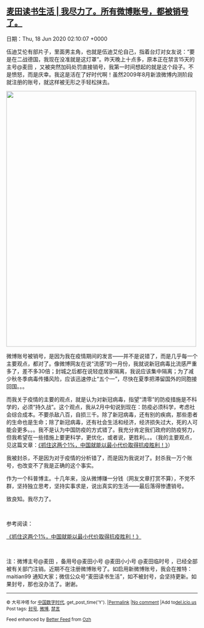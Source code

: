 [麦田读书生活 | 我尽力了。所有微博账号，都被销号了。](https://chinadigitaltimes.net/chinese/2020/06/%e9%ba%a6%e7%94%b0%e8%af%bb%e4%b9%a6%e7%94%9f%e6%b4%bb-%e6%88%91%e5%b0%bd%e5%8a%9b%e4%ba%86%e3%80%82%e6%89%80%e6%9c%89%e5%be%ae%e5%8d%9a%e8%b4%a6%e5%8f%b7%ef%bc%8c%e9%83%bd%e8%a2%ab%e9%94%80/)
------
日期：Thu, 18 Jun 2020 02:10:07 +0000

<p>伍迪艾伦有部片子，里面男主角，也就是伍迪艾伦自己，指着台灯对女友说：“要是在二战德国，我现在没准就是这灯罩”。昨天晚上十点多，原本正在禁言15天的主号@麦田 ，又被突然加码处罚直接销号，我第一时间想起的就是这个段子。不是愤怒，而是庆幸。我这是活在了好时代啊！虽然2009年8月新浪微博内测阶段就注册的账号，就这样被无形之手轻松抹去。</p><p><img class="aligncenter wp-image-647512" src="https://chinadigitaltimes.net/chinese/files/2020/06/销号-223x300.png" alt="" width="500" height="673" srcset="https://chinadigitaltimes.net/chinese/files/2020/06/销号-223x300.png 223w, https://chinadigitaltimes.net/chinese/files/2020/06/销号.png 428w" sizes="(max-width: 500px) 100vw, 500px" /></p><p>微博账号被销号，是因为我在疫情期间的发言——并不是说错了，而是几乎每一个主要观点，都对了。像微博网友在说“流感”的一月份，我就说新冠病毒比流感严重多了，差不多30倍；封城之后都在说轻症居家隔离，我说应该集中隔离；为了减少秋冬季病毒传播风险，应该迅速停止“五个一”，尽快在夏季把滞留国外的同胞接回国。。。</p><p>而我关于疫情的主要的观点，就是认为对新冠病毒，指望“清零”的防疫措施是不科学的，必须“持久战”。这个观点，我从2月中旬说到现在：防疫必须科学，考虑社会综合成本。不要杀敌八百，自损三千。除了新冠病毒，还有别的疾病，那些患者的生命也是生命；除了新冠病毒，还有社会生活和经济，经济损失过大，死的人可能会更多。。。我不是认为中国防疫的方式错了。我充分肯定我们政府的防疫努力，但我希望在一些措施上要更科学，更优化，或者说，更胜利。。。（我的主要观点，见这篇文章：<a href="http://mp.weixin.qq.com/s?__biz=MzIwODA3MjQzNQ==&amp;mid=2247483909&amp;idx=1&amp;sn=aeee449e2afe8ecd4e55c5a56a72b753&amp;chksm=9709f999a07e708f0da1512e3748fd0318288acdba4256a200086a4d338385ec36097caaf075&amp;scene=21#wechat_redirect">《抓住这两个1%，中国就能以最小代价取得抗疫胜利！》</a>）</p><p>我被封杀，不是因为对于疫情的分析错了，而是因为我说对了。封杀我一万个账号，也改变不了我是正确的这个事实。</p><p>作为一个科普博主。十几年来，没从微博赚一分钱（网友文章打赏不算），不党不群，坚持独立思考，坚持实事求是，说出真实的生活——最后落得惨遭销号。</p><p>致良知。我尽力了。</p><p>&nbsp;</p><p>参考阅读：</p><p><a href="http://mp.weixin.qq.com/s?__biz=MzIwODA3MjQzNQ==&amp;mid=2247483909&amp;idx=1&amp;sn=aeee449e2afe8ecd4e55c5a56a72b753&amp;chksm=9709f999a07e708f0da1512e3748fd0318288acdba4256a200086a4d338385ec36097caaf075&amp;scene=21#wechat_redirect">《抓住这两个1%，中国就能以最小代价取得抗疫胜利！》</a></p><p>&nbsp;</p><p>注：微博主号@麦田 ，备用号@麦田小号 @麦田小小号 @麦田临时号 ，已经全部被有关部门注销。近期不在注册微博账号了。如启用新微博账号，我会在推特：maitian99 通知大家；微信公众号“麦田读书生活”，如不被封号，会坚持更新。如果封号，那也没办法了。谢谢。</p><hr /><p><small>&copy; 大号冲塔 for <a href="https://chinadigitaltimes.net/chinese">中国数字时代</a>, get_post_time('Y'). |<a href="https://chinadigitaltimes.net/chinese/2020/06/%e9%ba%a6%e7%94%b0%e8%af%bb%e4%b9%a6%e7%94%9f%e6%b4%bb-%e6%88%91%e5%b0%bd%e5%8a%9b%e4%ba%86%e3%80%82%e6%89%80%e6%9c%89%e5%be%ae%e5%8d%9a%e8%b4%a6%e5%8f%b7%ef%bc%8c%e9%83%bd%e8%a2%ab%e9%94%80/">Permalink</a> |<a href="https://chinadigitaltimes.net/chinese/2020/06/%e9%ba%a6%e7%94%b0%e8%af%bb%e4%b9%a6%e7%94%9f%e6%b4%bb-%e6%88%91%e5%b0%bd%e5%8a%9b%e4%ba%86%e3%80%82%e6%89%80%e6%9c%89%e5%be%ae%e5%8d%9a%e8%b4%a6%e5%8f%b7%ef%bc%8c%e9%83%bd%e8%a2%ab%e9%94%80/#comments">No comment</a> |Add to<a href="http://del.icio.us/post?url=https://chinadigitaltimes.net/chinese/2020/06/%e9%ba%a6%e7%94%b0%e8%af%bb%e4%b9%a6%e7%94%9f%e6%b4%bb-%e6%88%91%e5%b0%bd%e5%8a%9b%e4%ba%86%e3%80%82%e6%89%80%e6%9c%89%e5%be%ae%e5%8d%9a%e8%b4%a6%e5%8f%b7%ef%bc%8c%e9%83%bd%e8%a2%ab%e9%94%80/&amp;title=麦田读书生活 | 我尽力了。所有微博账号，都被销号了。">del.icio.us</a><br/>Post tags: <a href="https://chinadigitaltimes.net/chinese/tag/%e5%b0%81%e5%8f%b7/" rel="tag">封号</a>, <a href="https://chinadigitaltimes.net/chinese/tag/%e5%be%ae%e5%8d%9a/" rel="tag">微博</a>, <a href="https://chinadigitaltimes.net/chinese/tag/%e7%a6%81%e8%a8%80/" rel="tag">禁言</a><br/></small></p><p><small>Feed enhanced by <a href='http://planetozh.com/blog/my-projects/wordpress-plugin-better-feed-rss/'>Better Feed</a> from  <a href='http://planetozh.com/blog/'>Ozh</a></small></p>
